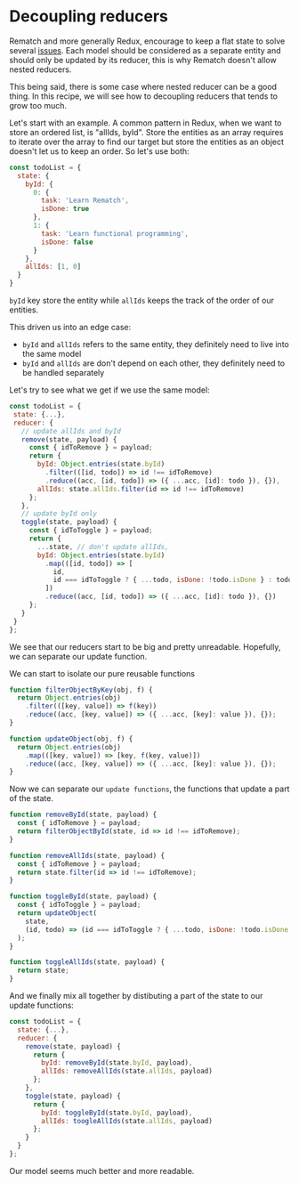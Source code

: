 # Decoupling reducers

Rematch and more generally Redux, encourage to keep a flat state to solve several [issues](https://redux.js.org/recipes/structuring-reducers/normalizing-state-shape).
Each model should be considered as a separate entity and should only be updated by its reducer, this is why Rematch doesn't allow nested reducers.

This being said, there is some case where nested reducer can be a good thing.
In this recipe, we will see how to decoupling reducers that tends to grow too much.

Let's start with an example. A common pattern in Redux, when we want to store an ordered list, is "allIds, byId". Store  the entities as
an array requires to iterate over the array to find our target but store the entities as an object doesn't let us to keep 
an order. So let's use both: 

```javascript
const todoList = {
  state: {
    byId: {
      0: {
        task: 'Learn Rematch',
        isDone: true
      },
      1: {
        task: 'Learn functional programming',
        isDone: false
      }
    },
    allIds: [1, 0]
  }
}
```
`byId` key store the entity while `allIds` keeps the track of the order of our entities.

This driven us into an edge case: 
  - `byId` and `allIds` refers to the same entity, they definitely need to live into the same model
  - `byId` and `allIds` are don't depend on each other, they definitely need to be handled separately
 

Let's try to see what we get if we use the same model:
 
 ```javascript
const todoList = {
  state: {...},
  reducer: {
    // update allIds and byId
    remove(state, payload) {
      const { idToRemove } = payload;
      return {
        byId: Object.entries(state.byId)
          .filter(([id, todo]) => id !== idToRemove)
          .reduce((acc, [id, todo]) => ({ ...acc, [id]: todo }), {}),
        allIds: state.allIds.filter(id => id !== idToRemove)
      };
    },
    // update byId only
    toggle(state, payload) {
      const { idToToggle } = payload;
      return {
        ...state, // don't update allIds,
        byId: Object.entries(state.byId)
          .map(([id, todo]) => [
            id,
            id === idToToggle ? { ...todo, isDone: !todo.isDone } : todo
          ])
          .reduce((acc, [id, todo]) => ({ ...acc, [id]: todo }), {})
      };
    }
  }
};

```

We see that our reducers start to be big and pretty unreadable.
Hopefully, we can separate our update function.

We can start to isolate our pure reusable functions

```javascript
function filterObjectByKey(obj, f) {
  return Object.entries(obj)
    .filter(([key, value]) => f(key))
    .reduce((acc, [key, value]) => ({ ...acc, [key]: value }), {});
}

function updateObject(obj, f) {
  return Object.entries(obj)
    .map(([key, value]) => [key, f(key, value)])
    .reduce((acc, [key, value]) => ({ ...acc, [key]: value }), {});
}
```

Now we can separate our `update functions`, the functions that update a part of the state.

```javascript
function removeById(state, payload) {
  const { idToRemove } = payload;
  return filterObjectById(state, id => id !== idToRemove);
}

function removeAllIds(state, payload) {
  const { idToRemove } = payload;
  return state.filter(id => id !== idToRemove);
}

function toggleById(state, payload) {
  const { idToToggle } = payload;
  return updateObject(
    state,
    (id, todo) => (id === idToToggle ? { ...todo, isDone: !todo.isDone } : todo)
  );
}

function toggleAllIds(state, payload) {
  return state;
}
```

And we finally mix all together by distibuting a part of the state to our update functions:

```javascript
const todoList = {
  state: {...},
  reducer: {
    remove(state, payload) {
      return {
        byId: removeById(state.byId, payload),
        allIds: removeAllIds(state.allIds, payload)
      };
    },
    toggle(state, payload) {
      return {
        byId: toggleById(state.byId, payload),
        allIds: toogleAllIds(state.allIds, payload)
      };
    }
  }
};

```
Our model seems much better and more readable.



 
